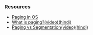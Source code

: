 ### Resources
- [Paging in OS](https://www.geeksforgeeks.org/paging-in-operating-system/)
- [What is paging?(video)(hindi)](https://youtu.be/6c-mOFZwP_8)
- [Paging vs Segmentation(video)(hindi)](https://youtu.be/dz9Tk6KCMlQ)
